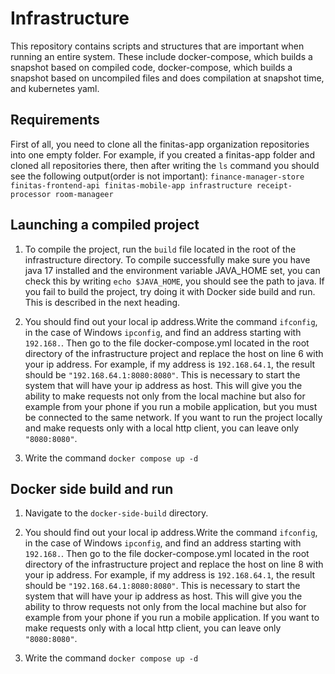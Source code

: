 # Infrastructure

This repository contains scripts and structures that are important when running an entire system.
These include docker-compose, which builds a snapshot based on compiled code, docker-compose, which builds
a snapshot based on uncompiled files and does compilation at snapshot time, and kubernetes yaml.

## Requirements

First of all, you need to clone all the finitas-app organization repositories into one empty folder.
For example, if you created a finitas-app folder and cloned all repositories there, then after writing
the `ls` command you should see the following output(order is not important):
`finance-manager-store finitas-frontend-api finitas-mobile-app infrastructure receipt-processor room-manageer`

## Launching a compiled project

1. To compile the project, run the `build` file located in the root of the infrastructure directory. 
To compile successfully make sure you have java 17 installed and the environment variable JAVA_HOME set, 
you can check this by writing `echo $JAVA_HOME`, you should see the path to java.
If you fail to build the project, try doing it with Docker side build and run. This is described in the next heading.

2. You should find out your local ip address.Write the command `ifconfig`, in the case of Windows `ipconfig`, and find
an address starting with `192.168.`. Then go to the file docker-compose.yml located in the root directory of the infrastructure
project and replace the host on line 6 with your ip address. For example, if my address is `192.168.64.1`, the result should be `"192.168.64.1:8080:8080"`.
This is necessary to start the system that will have your ip address as host. This will give you the ability to make
requests not only from the local machine but also for example from your phone if you run a mobile application, but you must be connected to the same network. 
If you want to run the project locally and make requests only with a local http client, you can leave only `"8080:8080"`.

3. Write the command `docker compose up -d`

## Docker side build and run

1. Navigate to the `docker-side-build` directory.

2. You should find out your local ip address.Write the command `ifconfig`, in the case of Windows `ipconfig`, and find
   an address starting with `192.168.`. Then go to the file docker-compose.yml located in the root directory of the infrastructure
   project and replace the host on line 8 with your ip address. For example, if my address is `192.168.64.1`, the result should be `"192.168.64.1:8080:8080"`.
   This is necessary to start the system that will have your ip address as host. This will give you the ability to throw
   requests not only from the local machine but also for example from your phone if you run a mobile application.
   If you want to make requests only with a local http client, you can leave only `"8080:8080"`.

3. Write the command `docker compose up -d`
